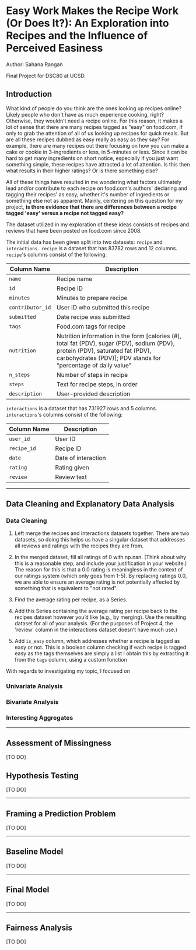 # Easy Work Makes the Recipe Work (Or Does It?): An Exploration into Recipes and the Influence of Perceived Easiness
Author: Sahana Rangan

Final Project for DSC80 at UCSD.

## Introduction

What kind of people do you think are the ones looking up recipes online?
Likely people who don't have as much experience cooking, right? Otherwise, they wouldn't need a recipe online. 
For this reason, it makes a lot of sense that there are many recipes tagged as "easy" on food.com, if only to grab the attention of all of us looking up recipes for quick meals. 
But are all these recipes dubbed as easy really as easy as they say? 
For example, there are many recipes out there focusing on how you can make a cake or cookie in 3-ingredients or less, in 5-minutes or less. Since it can be hard to get many ingredients on short notice, especially if you just want something simple, these recipes have attracted a lot of attention.
Is this then what results in their higher ratings? Or is there something else?

All of these things have resulted in me wondering what factors ultimately lead and/or contribute to each recipe on food.com's authors' declaring and tagging their recipes' as easy, whether it's number of ingredients or something else not as apparent. Mainly, centering on this question for my project, **is there evidence that there are differences between a recipe tagged 'easy' versus a recipe not tagged easy?**
 
The dataset utilized in my exploration of these ideas consists of recipes and reviews that have been posted on food.com since 2008.

The initial data has been given split into two datasets: `recipe` and 
`interactions.`
`recipe` is a dataset that has 83782 rows and 12 columns.
`recipe`'s columns consist of the following: 

| Column Name | Description |
| ----------- | ----------- |
| `name` | Recipe name |
| `id` | Recipe ID|
| `minutes` | Minutes to prepare recipe |
| `contributor_id`| User ID who submitted this recipe |
| `submitted` | Date recipe was submitted |
| `tags` | Food.com tags for recipe |
| `nutrition` | Nutrition information in the form [calories (#), total fat (PDV), sugar (PDV), sodium (PDV), protein (PDV), saturated fat (PDV), carbohydrates (PDV)]; PDV stands for “percentage of daily value” |
| `n_steps` | Number of steps in recipe |
| `steps` | Text for recipe steps, in order |
| `description` | User-provided description |

`interactions` is a dataset that has 731927 rows and 5 columns.
`interactions`'s columns consist of the following:

| Column Name | Description |
| ----------- | ----------- |
| `user_id` | User ID |
| `recipe_id` | Recipe ID |
| `date` | Date of interaction |
| `rating` | Rating given |
| `review` | Review text |
---

## Data Cleaning and Explanatory Data Analysis
### Data Cleaning
1. Left merge the recipes and interactions datasets together.
There are two datasets, so doing this helps us have a singular dataset that addresses all reviews and ratings with the recipes they are from.

2. In the merged dataset, fill all ratings of 0 with np.nan. (Think about why this is a reasonable step, and include your justification in your website.)
The reason for this is that a 0.0 rating is meaningless in the context of our ratings system (which only goes from 1-5). By replacing ratings 0.0, we are able to ensure an average rating is not potentially affected by something that is equivalent to "not rated".
3. Find the average rating per recipe, as a Series.

4. Add this Series containing the average rating per recipe back to the recipes dataset however you’d like (e.g., by merging). Use the resulting dataset for all of your analysis. (For the purposes of Project 4, the 'review' column in the interactions dataset doesn’t have much use.)

5. Add `is_easy` column, which addresses whether a recipe is tagged as easy or not.
This is a boolean column checking if each recipe is tagged easy as the tags themselves are simply a list
I obtain this by extracting it from the `tags` column, using a custom function 

With regards to investigating my topic, I focused on 
### Univariate Analysis
### Bivariate Analysis
### Interesting Aggregates

---

## Assessment of Missingness

[TO DO]

## Hypothesis Testing

[TO DO]

---

## Framing a Prediction Problem

[TO DO]

---

## Baseline Model

[TO DO]

---

## Final Model

[TO DO]

---

## Fairness Analysis

[TO DO]

